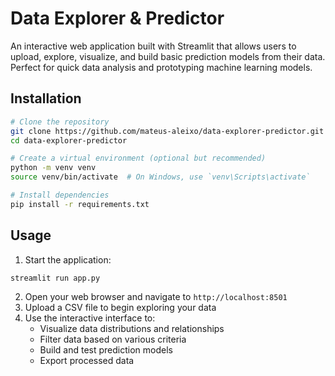 # Data Explorer & Predictor

An interactive web application built with Streamlit that allows users to upload, explore, visualize, and build basic prediction models from their data. Perfect for quick data analysis and prototyping machine learning models.

## Installation

```bash
# Clone the repository
git clone https://github.com/mateus-aleixo/data-explorer-predictor.git
cd data-explorer-predictor

# Create a virtual environment (optional but recommended)
python -m venv venv
source venv/bin/activate  # On Windows, use `venv\Scripts\activate`

# Install dependencies
pip install -r requirements.txt
```

## Usage

1. Start the application:
```bash
streamlit run app.py
```

2. Open your web browser and navigate to `http://localhost:8501`
3. Upload a CSV file to begin exploring your data
4. Use the interactive interface to:
   - Visualize data distributions and relationships
   - Filter data based on various criteria
   - Build and test prediction models
   - Export processed data
